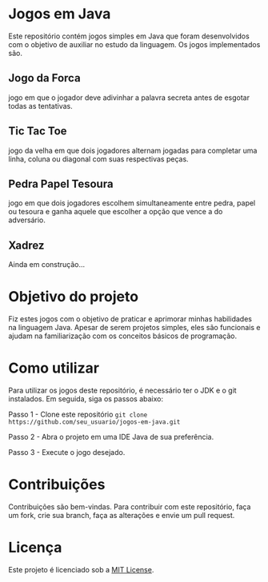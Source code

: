 # Jogos em Java
Este repositório contém jogos simples em Java que foram desenvolvidos com o objetivo de auxiliar no estudo da linguagem. Os jogos implementados são.
## Jogo da Forca
jogo em que o jogador deve adivinhar a palavra secreta antes de esgotar todas as tentativas.
## Tic Tac Toe
jogo da velha em que dois jogadores alternam jogadas para completar uma linha, coluna ou diagonal com suas respectivas peças.
## Pedra Papel Tesoura
jogo em que dois jogadores escolhem simultaneamente entre pedra, papel ou tesoura e ganha aquele que escolher a opção que vence a do adversário.
## Xadrez
Ainda em construção...
# Objetivo do projeto
Fiz estes jogos com o objetivo de praticar e aprimorar minhas habilidades na linguagem Java. Apesar de serem projetos simples, eles são funcionais e ajudam na familiarização com os conceitos básicos de programação.
# Como utilizar
Para utilizar os jogos deste repositório, é necessário ter o JDK e o git instalados. Em seguida, siga os passos abaixo:

Passo 1 - Clone este repositório ```git clone https://github.com/seu_usuario/jogos-em-java.git```

Passo 2 - Abra o projeto em uma IDE Java de sua preferência.

Passo 3 - Execute o jogo desejado.  
# Contribuições
Contribuições são bem-vindas. Para contribuir com este repositório, faça um fork, crie sua branch, faça as alterações e envie um pull request.
# Licença
Este projeto é licenciado sob a [MIT License](https://opensource.org/licenses/MIT).

